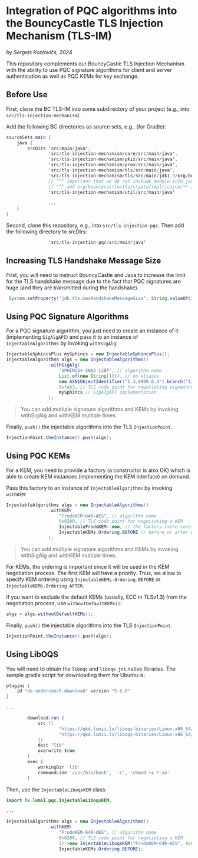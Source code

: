 # Integration of PQC algorithms into the BouncyCastle TLS Injection Mechanism (TLS-IM)

*by Sergejs Kozlovičs, 2024*

This repository complements our BouncyCastle TLS Injection Mechanism with the ability to use PQC signature algorithms for client and server authentication as well as PQC KEMs for key exchange.

## Before Use

First, clone the BC TLS-IM into some subdirectory of your project (e.g., into `src/tls-injection-mechanism`).

Add the following BC directories as source sets, e.g., (for Gradle):

```java
sourceSets.main {
    java {
        srcDirs 'src/main/java',
                'src/tls-injection-mechanism/core/src/main/java',
                'src/tls-injection-mechanism/pkix/src/main/java',
                'src/tls-injection-mechanism/prov/src/main/java',
                'src/tls-injection-mechanism/tls/src/main/java',
                'src/tls-injection-mechanism/tls/src/main/jdk1.9/org/bouncycastle/jsse/provider',
                // ^^^ important that we do not include module-info.java (otherwise, the whole BC module farm is needed)
                // ^^^ and org/bouncycastle/tls/crypto/impl/jcajce/** (otherwise, there are duplicate class files)
                'src/tls-injection-mechanism/util/src/main/java'
                
                ...
    }
}
```

Second, clone this repository, e.g., into `src/tls-injection-pqc`. Then add the following directory to srcDirs:

```java
                'src/tls-injection-pqc/src/main/java'
```

## Increasing TLS Handshake Message Size

First, you will need to instruct BouncyCastle and Java to increase the limit for the TLS handshake message due to the fact that PQC signatures are huge (and they are transmitted during the handshake).

```java
 System.setProperty("jdk.tls.maxHandshakeMessageSize", String.valueOf(32768 * 32));
```

## Using PQC Signature Algorithms

For a PQC signature algorithm, you just need to create an instance of it (implementing `SigAlgAPI`) and pass it to an instance of `InjectableAlgorithms` by invoking `withSigAlg`:

```java
InjectableSphincsPlus mySphincs = new InjectableSphincsPlus();
InjectableAlgorithms algs = new InjectableAlgorithms()
                .withSigAlg(
                    "SPHINCS+-SHA2-128F", // algorithm name
                    List.of(new String[]{}), // no aliases
                    new ASN1ObjectIdentifier("1.3.9999.6.4").branch("13"), // OID
                    0xfeb3, // TLS code point for negotiating signatures
                    mySphincs // SigAlgAPI implementation
                );
```

> You can add multiple signature algorithms and KEMs by invoking withSigAlg and withKEM multiple times.

Finally, `push()` the injectable algorithms into the TLS `InjectionPoint`.

```java
InjectionPoint.theInstance().push(algs);
```

## Using PQC KEMs

For a KEM, you need to provide a factory (a constructor is also OK) which is able to create KEM instances (implementing the KEM interface) on demand.

Pass this factory to an instance of `InjectableAlgorithms` by invoking `withKEM`:

```java
InjectableAlgorithms algs = new InjectableAlgorithms()
                .withKEM(
                    "FrodoKEM-640-AES", // algorithm name
                    0x0200, // TLS code point for negotiating a KEM
                    InjectableFrodoKEM::new, // the factory (=the constructor)
                    InjectableKEMs.Ordering.BEFORE // before or after existing KEMs
                );
```

> You can add multiple signature algorithms and KEMs by invoking withSigAlg and withKEM multiple times.

For KEMs, the ordering is important since it will be used in the KEM negotiation process. The first KEM will have a priority. Thus, we allow to specify KEM ordering using `InjectableKEMs.Ordering.BEFORE` or `InjectableKEMs.Ordering.AFTER`.

If you want to exclude the default KEMs (usually, ECC in TLSv1.3) from the negotiation process, use `withoutDefaultKEMs()`:

```java
algs = algs.withoutDefaultKEMs();
```

Finally, `push()` the injectable algorithms into the TLS `InjectionPoint`.

```java
InjectionPoint.theInstance().push(algs);
```

## Using LibOQS

You will need to obtain the `liboqs` and `liboqs-jni` native libraries. The sample gradle script for downloading them for Ubuntu is:

```groovy
plugins {
    id "de.undercouch.download" version "5.6.0"
}

...

        download.run {
            src ([
                    "https://qkd.lumii.lv/liboqs-binaries/Linux-x86_64/liboqs.so",
                    "https://qkd.lumii.lv/liboqs-binaries/Linux-x86_64/liboqs-jni.so"
            ])
            dest "lib"
            overwrite true
        }
        exec {
            workingDir 'lib'
            commandLine '/usr/bin/bash', '-c', 'chmod +x *.so'
        }
```

Then, use the `InjectableLiboqsKEM` class:

```java
import lv.lumii.pqc.InjectableLiboqsKEM;

...

InjectableAlgorithms algs = new InjectableAlgorithms()
                .withKEM(
                    "FrodoKEM-640-AES", // algorithm name
                    0x0200, // TLS code point for negotiating a KEM               
                    ()->new InjectableLiboqsKEM("FrodoKEM-640-AES", 0x0200),
                    InjectableKEMs.Ordering.BEFORE);
```


